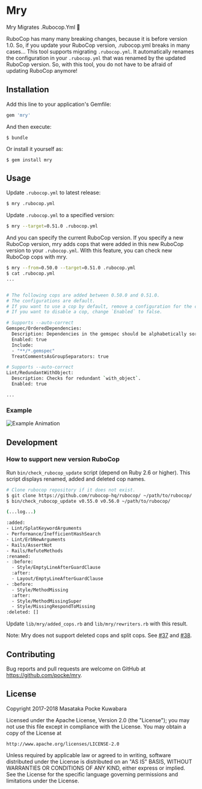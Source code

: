 # Mry

Mry Migrates .Rubocop.Yml :muscle:


RuboCop has many many breaking changes, because it is before version 1.0.
So, if you update your RuboCop version, .rubocop.yml breaks in many cases...
This tool supports migrating `.rubocop.yml`. It automatically renames the configuration in your `.rubocop.yml` that was renamed by the updated RuboCop version. So, with this tool, you do not have to be afraid of updating RuboCop anymore!

## Installation

Add this line to your application's Gemfile:

```ruby
gem 'mry'
```

And then execute:

    $ bundle

Or install it yourself as:

    $ gem install mry

## Usage

Update `.rubocop.yml` to latest release:

```bash
$ mry .rubocop.yml
```

Update `.rubocop.yml` to a specified version:

```bash
$ mry --target=0.51.0 .rubocop.yml
```

And you can specify the current RuboCop version.
If you specify a new RuboCop version, mry adds cops that were added in this new RuboCop version to your `.rubocop.yml`.
With this feature, you can check new RuboCop cops with mry.

```bash
$ mry --from=0.50.0 --target=0.51.0 .rubocop.yml
$ cat .rubocop.yml
...


# The following cops are added between 0.50.0 and 0.51.0.
# The configurations are default.
# If you want to use a cop by default, remove a configuration for the cop from here.
# If you want to disable a cop, change `Enabled` to false.

# Supports --auto-correct
Gemspec/OrderedDependencies:
  Description: Dependencies in the gemspec should be alphabetically sorted.
  Enabled: true
  Include:
  - "**/*.gemspec"
  TreatCommentsAsGroupSeparators: true

# Supports --auto-correct
Lint/RedundantWithObject:
  Description: Checks for redundant `with_object`.
  Enabled: true

...
```

### Example


![Example Animation](https://cloud.githubusercontent.com/assets/4361134/25322816/8188f21a-28f5-11e7-9915-93f72034e3ea.gif)

## Development

### How to support new version RuboCop

Run `bin/check_rubocop_update` script (depend on Ruby 2.6 or higher).
This script displays renamed, added and deleted cop names.

```bash
# Clone rubocop repository if it does not exist.
$ git clone https://github.com/rubocop-hq/rubocop/ ~/path/to/rubocop/
$ bin/check_rubocop_update v0.55.0 v0.56.0 ~/path/to/rubocop/

(...log...)

:added:
- Lint/SplatKeywordArguments
- Performance/InefficientHashSearch
- Lint/ErbNewArguments
- Rails/AssertNot
- Rails/RefuteMethods
:renamed:
- :before:
  - Style/EmptyLineAfterGuardClause
  :after:
  - Layout/EmptyLineAfterGuardClause
- :before:
  - Style/MethodMissing
  :after:
  - Style/MethodMissingSuper
  - Style/MissingRespondToMissing
:deleted: []
```

Update `lib/mry/added_cops.rb` and `lib/mry/rewriters.rb` with this result.

Note: Mry does not support deleted cops and split cops. See [#37](https://github.com/pocke/mry/issues/37) and [#38](https://github.com/pocke/mry/issues/38).

## Contributing

Bug reports and pull requests are welcome on GitHub at https://github.com/pocke/mry.

## License

Copyright 2017-2018 Masataka Pocke Kuwabara

Licensed under the Apache License, Version 2.0 (the "License");
you may not use this file except in compliance with the License.
You may obtain a copy of the License at

    http://www.apache.org/licenses/LICENSE-2.0

Unless required by applicable law or agreed to in writing, software
distributed under the License is distributed on an "AS IS" BASIS,
WITHOUT WARRANTIES OR CONDITIONS OF ANY KIND, either express or implied.
See the License for the specific language governing permissions and
limitations under the License.
